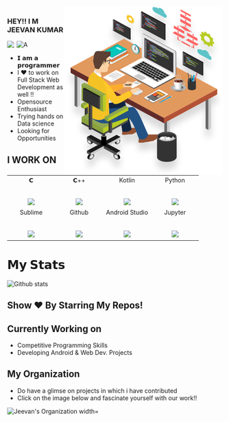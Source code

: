 <img align="right" alt="GIF"  width="370px" src="jeevankumar.png" />


### HEY!! I M JEEVAN KUMAR 
   <a href="https://www.linkedin.com/in/jeevan-kumar-/">
  <img align="left" alt="Jeevan's LinkdeIN" width="22px" height="18px" src="https://cdn.jsdelivr.net/npm/simple-icons@v3/icons/linkedin.svg" />
</a>

 <a href="https://@@@.youtube.com/channel/UCWEdHn3qtkSaQifFeXQXb6Q?view_as=subscriber">
  <img align="left" alt="Ayushi's Youtube" width="27px" height="20px" src="https://img.favpng.com/18/7/22/scalable-vector-graphics-social-media-youtube-logo-png-favpng-X24i5zHCJkRER9Uik7KY0htRs.jpg" />
</a>
</br>

- 𝗜 𝗮𝗺 𝗮 𝗽𝗿𝗼𝗴𝗿𝗮𝗺𝗺𝗲𝗿
- I ❤️ to work on Full Stack Web Development as well !!
- Opensource Enthusiast
- Trying hands on Data science
- Looking for Opportunities

## I WORK ON 
<table>
  <tbody>
    <tr valign="top">
      <td width="25%" align="center">
        <span>𝗖</span><br><br><br>
        <img height="64px" src="https://cdn.svgporn.com/logos/c.svg">
      </td>
      <td width="25%" align="center">
        <span>𝗖++</span><br><br><br>
        <img height="64px" src="https://upload.wikimedia.org/wikipedia/commons/thumb/1/18/ISO_C%2B%2B_Logo.svg/800px-ISO_C%2B%2B_Logo.svg.png">
      </td>
      <td width="25%" align="center">
        <span>Kotlin</span><br><br><br>
        <img height="64px" src="https://symbols.getvecta.com/stencil_86/44_kotlin-icon.70e2057aa7.svg">
      </td>
      <td width="25%" align="center">
        <span>Python</span><br><br><br>
        <img height="64px" src="https://cdn.svgporn.com/logos/python.svg">
      </td>
    </tr>
    <tr valign="top">
      <td width="25%" align="center">
        <span>Sublime</span><br><br><br>
        <img height="64px" src="https://cdn.worldvectorlogo.com/logos/sublime-text.svg">
      </td>
      <td width="25%" align="center">
        <span>Github</span><br><br><br>
        <img height="64px" src="https://image.flaticon.com/icons/svg/25/25231.svg">
      </td>
      <td width="25%" align="center">
        <span>Android Studio</span><br><br><br>
        <img height="64px" src="https://2.bp.blogspot.com/-tzm1twY_ENM/XlCRuI0ZkRI/AAAAAAAAOso/BmNOUANXWxwc5vwslNw3WpjrDlgs9PuwQCLcBGAsYHQ/s1600/pasted%2Bimage%2B0.png">
      </td>
       <td width="25%" align="center">
        <span>Jupyter</span><br><br><br>
        <img height="64px" src="https://upload.wikimedia.org/wikipedia/commons/thumb/3/38/Jupyter_logo.svg/518px-Jupyter_logo.svg.png">
      </td>
    </tr>
  </tbody>
</table>

# 𝗠𝘆 𝗦𝘁𝗮𝘁𝘀

![Github stats](https://github-readme-stats.vercel.app/api?username=Jeevan-kumar-Raj&show_icons=true&hide_border=true)

## Show ❤️ By Starring My Repos!

## Currently Working on
- Competitive Programming Skills
- Developing Android & Web Dev. Projects

## My Organization
- Do have a glimse on projects in which i have contributed
- Click on the image below and fascinate yourself with our work!!
<a href="https://github.com/The-Lazy-People">
  <img align="left" alt="Jeevan's Organization width="1px" src="https://avatars3.githubusercontent.com/u/66350338?s=200&v=4" />
</a>
